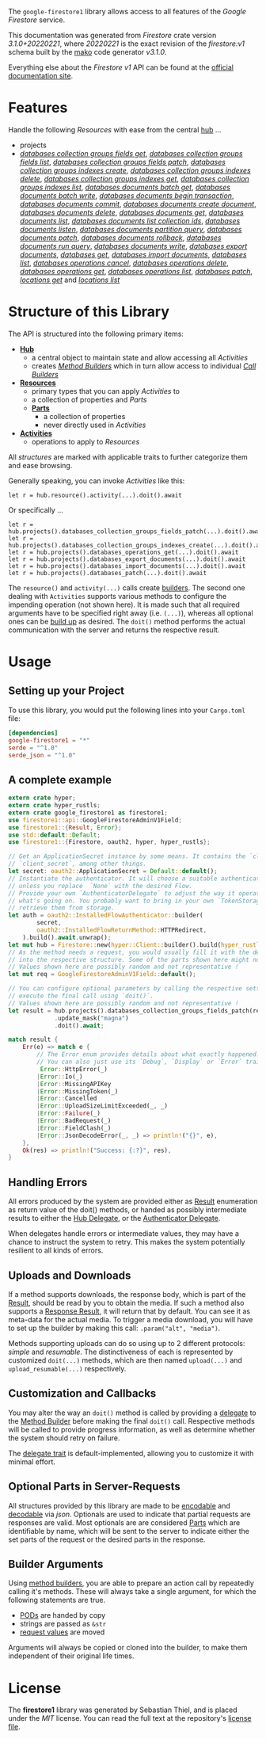 <!---
DO NOT EDIT !
This file was generated automatically from 'src/mako/api/README.md.mako'
DO NOT EDIT !
-->
The `google-firestore1` library allows access to all features of the *Google Firestore* service.

This documentation was generated from *Firestore* crate version *3.1.0+20220221*, where *20220221* is the exact revision of the *firestore:v1* schema built by the [mako](http://www.makotemplates.org/) code generator *v3.1.0*.

Everything else about the *Firestore* *v1* API can be found at the
[official documentation site](https://cloud.google.com/firestore).
# Features

Handle the following *Resources* with ease from the central [hub](https://docs.rs/google-firestore1/3.1.0+20220221/google_firestore1/Firestore) ... 

* projects
 * [*databases collection groups fields get*](https://docs.rs/google-firestore1/3.1.0+20220221/google_firestore1/api::ProjectDatabaseCollectionGroupFieldGetCall), [*databases collection groups fields list*](https://docs.rs/google-firestore1/3.1.0+20220221/google_firestore1/api::ProjectDatabaseCollectionGroupFieldListCall), [*databases collection groups fields patch*](https://docs.rs/google-firestore1/3.1.0+20220221/google_firestore1/api::ProjectDatabaseCollectionGroupFieldPatchCall), [*databases collection groups indexes create*](https://docs.rs/google-firestore1/3.1.0+20220221/google_firestore1/api::ProjectDatabaseCollectionGroupIndexeCreateCall), [*databases collection groups indexes delete*](https://docs.rs/google-firestore1/3.1.0+20220221/google_firestore1/api::ProjectDatabaseCollectionGroupIndexeDeleteCall), [*databases collection groups indexes get*](https://docs.rs/google-firestore1/3.1.0+20220221/google_firestore1/api::ProjectDatabaseCollectionGroupIndexeGetCall), [*databases collection groups indexes list*](https://docs.rs/google-firestore1/3.1.0+20220221/google_firestore1/api::ProjectDatabaseCollectionGroupIndexeListCall), [*databases documents batch get*](https://docs.rs/google-firestore1/3.1.0+20220221/google_firestore1/api::ProjectDatabaseDocumentBatchGetCall), [*databases documents batch write*](https://docs.rs/google-firestore1/3.1.0+20220221/google_firestore1/api::ProjectDatabaseDocumentBatchWriteCall), [*databases documents begin transaction*](https://docs.rs/google-firestore1/3.1.0+20220221/google_firestore1/api::ProjectDatabaseDocumentBeginTransactionCall), [*databases documents commit*](https://docs.rs/google-firestore1/3.1.0+20220221/google_firestore1/api::ProjectDatabaseDocumentCommitCall), [*databases documents create document*](https://docs.rs/google-firestore1/3.1.0+20220221/google_firestore1/api::ProjectDatabaseDocumentCreateDocumentCall), [*databases documents delete*](https://docs.rs/google-firestore1/3.1.0+20220221/google_firestore1/api::ProjectDatabaseDocumentDeleteCall), [*databases documents get*](https://docs.rs/google-firestore1/3.1.0+20220221/google_firestore1/api::ProjectDatabaseDocumentGetCall), [*databases documents list*](https://docs.rs/google-firestore1/3.1.0+20220221/google_firestore1/api::ProjectDatabaseDocumentListCall), [*databases documents list collection ids*](https://docs.rs/google-firestore1/3.1.0+20220221/google_firestore1/api::ProjectDatabaseDocumentListCollectionIdCall), [*databases documents listen*](https://docs.rs/google-firestore1/3.1.0+20220221/google_firestore1/api::ProjectDatabaseDocumentListenCall), [*databases documents partition query*](https://docs.rs/google-firestore1/3.1.0+20220221/google_firestore1/api::ProjectDatabaseDocumentPartitionQueryCall), [*databases documents patch*](https://docs.rs/google-firestore1/3.1.0+20220221/google_firestore1/api::ProjectDatabaseDocumentPatchCall), [*databases documents rollback*](https://docs.rs/google-firestore1/3.1.0+20220221/google_firestore1/api::ProjectDatabaseDocumentRollbackCall), [*databases documents run query*](https://docs.rs/google-firestore1/3.1.0+20220221/google_firestore1/api::ProjectDatabaseDocumentRunQueryCall), [*databases documents write*](https://docs.rs/google-firestore1/3.1.0+20220221/google_firestore1/api::ProjectDatabaseDocumentWriteCall), [*databases export documents*](https://docs.rs/google-firestore1/3.1.0+20220221/google_firestore1/api::ProjectDatabaseExportDocumentCall), [*databases get*](https://docs.rs/google-firestore1/3.1.0+20220221/google_firestore1/api::ProjectDatabaseGetCall), [*databases import documents*](https://docs.rs/google-firestore1/3.1.0+20220221/google_firestore1/api::ProjectDatabaseImportDocumentCall), [*databases list*](https://docs.rs/google-firestore1/3.1.0+20220221/google_firestore1/api::ProjectDatabaseListCall), [*databases operations cancel*](https://docs.rs/google-firestore1/3.1.0+20220221/google_firestore1/api::ProjectDatabaseOperationCancelCall), [*databases operations delete*](https://docs.rs/google-firestore1/3.1.0+20220221/google_firestore1/api::ProjectDatabaseOperationDeleteCall), [*databases operations get*](https://docs.rs/google-firestore1/3.1.0+20220221/google_firestore1/api::ProjectDatabaseOperationGetCall), [*databases operations list*](https://docs.rs/google-firestore1/3.1.0+20220221/google_firestore1/api::ProjectDatabaseOperationListCall), [*databases patch*](https://docs.rs/google-firestore1/3.1.0+20220221/google_firestore1/api::ProjectDatabasePatchCall), [*locations get*](https://docs.rs/google-firestore1/3.1.0+20220221/google_firestore1/api::ProjectLocationGetCall) and [*locations list*](https://docs.rs/google-firestore1/3.1.0+20220221/google_firestore1/api::ProjectLocationListCall)




# Structure of this Library

The API is structured into the following primary items:

* **[Hub](https://docs.rs/google-firestore1/3.1.0+20220221/google_firestore1/Firestore)**
    * a central object to maintain state and allow accessing all *Activities*
    * creates [*Method Builders*](https://docs.rs/google-firestore1/3.1.0+20220221/google_firestore1/client::MethodsBuilder) which in turn
      allow access to individual [*Call Builders*](https://docs.rs/google-firestore1/3.1.0+20220221/google_firestore1/client::CallBuilder)
* **[Resources](https://docs.rs/google-firestore1/3.1.0+20220221/google_firestore1/client::Resource)**
    * primary types that you can apply *Activities* to
    * a collection of properties and *Parts*
    * **[Parts](https://docs.rs/google-firestore1/3.1.0+20220221/google_firestore1/client::Part)**
        * a collection of properties
        * never directly used in *Activities*
* **[Activities](https://docs.rs/google-firestore1/3.1.0+20220221/google_firestore1/client::CallBuilder)**
    * operations to apply to *Resources*

All *structures* are marked with applicable traits to further categorize them and ease browsing.

Generally speaking, you can invoke *Activities* like this:

```Rust,ignore
let r = hub.resource().activity(...).doit().await
```

Or specifically ...

```ignore
let r = hub.projects().databases_collection_groups_fields_patch(...).doit().await
let r = hub.projects().databases_collection_groups_indexes_create(...).doit().await
let r = hub.projects().databases_operations_get(...).doit().await
let r = hub.projects().databases_export_documents(...).doit().await
let r = hub.projects().databases_import_documents(...).doit().await
let r = hub.projects().databases_patch(...).doit().await
```

The `resource()` and `activity(...)` calls create [builders][builder-pattern]. The second one dealing with `Activities` 
supports various methods to configure the impending operation (not shown here). It is made such that all required arguments have to be 
specified right away (i.e. `(...)`), whereas all optional ones can be [build up][builder-pattern] as desired.
The `doit()` method performs the actual communication with the server and returns the respective result.

# Usage

## Setting up your Project

To use this library, you would put the following lines into your `Cargo.toml` file:

```toml
[dependencies]
google-firestore1 = "*"
serde = "^1.0"
serde_json = "^1.0"
```

## A complete example

```Rust
extern crate hyper;
extern crate hyper_rustls;
extern crate google_firestore1 as firestore1;
use firestore1::api::GoogleFirestoreAdminV1Field;
use firestore1::{Result, Error};
use std::default::Default;
use firestore1::{Firestore, oauth2, hyper, hyper_rustls};

// Get an ApplicationSecret instance by some means. It contains the `client_id` and 
// `client_secret`, among other things.
let secret: oauth2::ApplicationSecret = Default::default();
// Instantiate the authenticator. It will choose a suitable authentication flow for you, 
// unless you replace  `None` with the desired Flow.
// Provide your own `AuthenticatorDelegate` to adjust the way it operates and get feedback about 
// what's going on. You probably want to bring in your own `TokenStorage` to persist tokens and
// retrieve them from storage.
let auth = oauth2::InstalledFlowAuthenticator::builder(
        secret,
        oauth2::InstalledFlowReturnMethod::HTTPRedirect,
    ).build().await.unwrap();
let mut hub = Firestore::new(hyper::Client::builder().build(hyper_rustls::HttpsConnector::with_native_roots().https_or_http().enable_http1().enable_http2().build()), auth);
// As the method needs a request, you would usually fill it with the desired information
// into the respective structure. Some of the parts shown here might not be applicable !
// Values shown here are possibly random and not representative !
let mut req = GoogleFirestoreAdminV1Field::default();

// You can configure optional parameters by calling the respective setters at will, and
// execute the final call using `doit()`.
// Values shown here are possibly random and not representative !
let result = hub.projects().databases_collection_groups_fields_patch(req, "name")
             .update_mask("magna")
             .doit().await;

match result {
    Err(e) => match e {
        // The Error enum provides details about what exactly happened.
        // You can also just use its `Debug`, `Display` or `Error` traits
         Error::HttpError(_)
        |Error::Io(_)
        |Error::MissingAPIKey
        |Error::MissingToken(_)
        |Error::Cancelled
        |Error::UploadSizeLimitExceeded(_, _)
        |Error::Failure(_)
        |Error::BadRequest(_)
        |Error::FieldClash(_)
        |Error::JsonDecodeError(_, _) => println!("{}", e),
    },
    Ok(res) => println!("Success: {:?}", res),
}

```
## Handling Errors

All errors produced by the system are provided either as [Result](https://docs.rs/google-firestore1/3.1.0+20220221/google_firestore1/client::Result) enumeration as return value of
the doit() methods, or handed as possibly intermediate results to either the 
[Hub Delegate](https://docs.rs/google-firestore1/3.1.0+20220221/google_firestore1/client::Delegate), or the [Authenticator Delegate](https://docs.rs/yup-oauth2/*/yup_oauth2/trait.AuthenticatorDelegate.html).

When delegates handle errors or intermediate values, they may have a chance to instruct the system to retry. This 
makes the system potentially resilient to all kinds of errors.

## Uploads and Downloads
If a method supports downloads, the response body, which is part of the [Result](https://docs.rs/google-firestore1/3.1.0+20220221/google_firestore1/client::Result), should be
read by you to obtain the media.
If such a method also supports a [Response Result](https://docs.rs/google-firestore1/3.1.0+20220221/google_firestore1/client::ResponseResult), it will return that by default.
You can see it as meta-data for the actual media. To trigger a media download, you will have to set up the builder by making
this call: `.param("alt", "media")`.

Methods supporting uploads can do so using up to 2 different protocols: 
*simple* and *resumable*. The distinctiveness of each is represented by customized 
`doit(...)` methods, which are then named `upload(...)` and `upload_resumable(...)` respectively.

## Customization and Callbacks

You may alter the way an `doit()` method is called by providing a [delegate](https://docs.rs/google-firestore1/3.1.0+20220221/google_firestore1/client::Delegate) to the 
[Method Builder](https://docs.rs/google-firestore1/3.1.0+20220221/google_firestore1/client::CallBuilder) before making the final `doit()` call. 
Respective methods will be called to provide progress information, as well as determine whether the system should 
retry on failure.

The [delegate trait](https://docs.rs/google-firestore1/3.1.0+20220221/google_firestore1/client::Delegate) is default-implemented, allowing you to customize it with minimal effort.

## Optional Parts in Server-Requests

All structures provided by this library are made to be [encodable](https://docs.rs/google-firestore1/3.1.0+20220221/google_firestore1/client::RequestValue) and 
[decodable](https://docs.rs/google-firestore1/3.1.0+20220221/google_firestore1/client::ResponseResult) via *json*. Optionals are used to indicate that partial requests are responses 
are valid.
Most optionals are are considered [Parts](https://docs.rs/google-firestore1/3.1.0+20220221/google_firestore1/client::Part) which are identifiable by name, which will be sent to 
the server to indicate either the set parts of the request or the desired parts in the response.

## Builder Arguments

Using [method builders](https://docs.rs/google-firestore1/3.1.0+20220221/google_firestore1/client::CallBuilder), you are able to prepare an action call by repeatedly calling it's methods.
These will always take a single argument, for which the following statements are true.

* [PODs][wiki-pod] are handed by copy
* strings are passed as `&str`
* [request values](https://docs.rs/google-firestore1/3.1.0+20220221/google_firestore1/client::RequestValue) are moved

Arguments will always be copied or cloned into the builder, to make them independent of their original life times.

[wiki-pod]: http://en.wikipedia.org/wiki/Plain_old_data_structure
[builder-pattern]: http://en.wikipedia.org/wiki/Builder_pattern
[google-go-api]: https://github.com/google/google-api-go-client

# License
The **firestore1** library was generated by Sebastian Thiel, and is placed 
under the *MIT* license.
You can read the full text at the repository's [license file][repo-license].

[repo-license]: https://github.com/Byron/google-apis-rsblob/main/LICENSE.md
